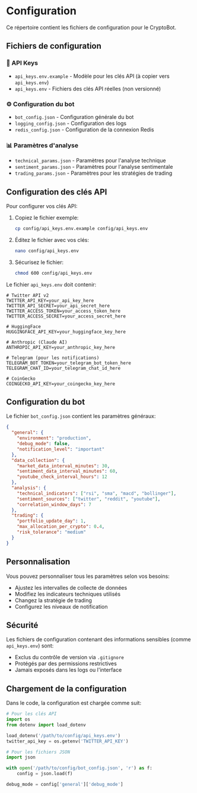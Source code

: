 # Configuration

Ce répertoire contient les fichiers de configuration pour le CryptoBot.

## Fichiers de configuration

### 🔑 API Keys
- `api_keys.env.example` - Modèle pour les clés API (à copier vers `api_keys.env`)
- `api_keys.env` - Fichiers des clés API réelles (non versionné)

### ⚙️ Configuration du bot
- `bot_config.json` - Configuration générale du bot
- `logging_config.json` - Configuration des logs
- `redis_config.json` - Configuration de la connexion Redis

### 📊 Paramètres d'analyse
- `technical_params.json` - Paramètres pour l'analyse technique
- `sentiment_params.json` - Paramètres pour l'analyse sentimentale
- `trading_params.json` - Paramètres pour les stratégies de trading

## Configuration des clés API

Pour configurer vos clés API:

1. Copiez le fichier exemple:
   ```bash
   cp config/api_keys.env.example config/api_keys.env
   ```

2. Éditez le fichier avec vos clés:
   ```bash
   nano config/api_keys.env
   ```

3. Sécurisez le fichier:
   ```bash
   chmod 600 config/api_keys.env
   ```

Le fichier `api_keys.env` doit contenir:

```
# Twitter API v2
TWITTER_API_KEY=your_api_key_here
TWITTER_API_SECRET=your_api_secret_here
TWITTER_ACCESS_TOKEN=your_access_token_here
TWITTER_ACCESS_SECRET=your_access_secret_here

# HuggingFace
HUGGINGFACE_API_KEY=your_huggingface_key_here

# Anthropic (Claude AI)
ANTHROPIC_API_KEY=your_anthropic_key_here

# Telegram (pour les notifications)
TELEGRAM_BOT_TOKEN=your_telegram_bot_token_here
TELEGRAM_CHAT_ID=your_telegram_chat_id_here

# CoinGecko
COINGECKO_API_KEY=your_coingecko_key_here
```

## Configuration du bot

Le fichier `bot_config.json` contient les paramètres généraux:

```json
{
  "general": {
    "environment": "production",
    "debug_mode": false,
    "notification_level": "important"
  },
  "data_collection": {
    "market_data_interval_minutes": 30,
    "sentiment_data_interval_minutes": 60,
    "youtube_check_interval_hours": 12
  },
  "analysis": {
    "technical_indicators": ["rsi", "sma", "macd", "bollinger"],
    "sentiment_sources": ["twitter", "reddit", "youtube"],
    "correlation_window_days": 7
  },
  "trading": {
    "portfolio_update_day": 1,
    "max_allocation_per_crypto": 0.4,
    "risk_tolerance": "medium"
  }
}
```

## Personnalisation

Vous pouvez personnaliser tous les paramètres selon vos besoins:

- Ajustez les intervalles de collecte de données
- Modifiez les indicateurs techniques utilisés
- Changez la stratégie de trading
- Configurez les niveaux de notification

## Sécurité

Les fichiers de configuration contenant des informations sensibles (comme `api_keys.env`) sont:
- Exclus du contrôle de version via `.gitignore`
- Protégés par des permissions restrictives
- Jamais exposés dans les logs ou l'interface

## Chargement de la configuration

Dans le code, la configuration est chargée comme suit:

```python
# Pour les clés API
import os
from dotenv import load_dotenv

load_dotenv('/path/to/config/api_keys.env')
twitter_api_key = os.getenv('TWITTER_API_KEY')

# Pour les fichiers JSON
import json

with open('/path/to/config/bot_config.json', 'r') as f:
    config = json.load(f)

debug_mode = config['general']['debug_mode']
```
